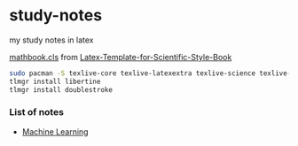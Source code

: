 # study-notes
my study notes in latex

[mathbook.cls](mathbook.cls) from [Latex-Template-for-Scientific-Style-Book](https://github.com/Jue-Xu/Latex-Template-for-Scientific-Style-Book)

```bash
sudo pacman -S texlive-core texlive-latexextra texlive-science texlive-bibtexextra biber
tlmgr install libertine
tlmgr install doublestroke
```

### List of notes
- [Machine Learning](./machine_learning/main.pdf)
